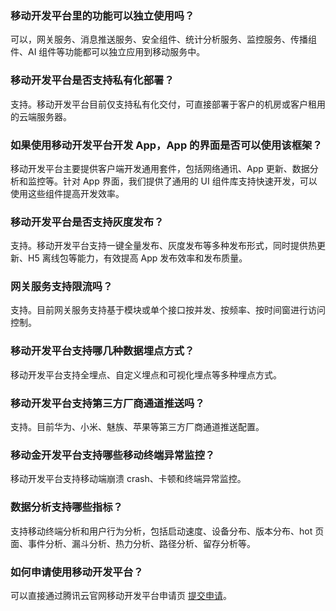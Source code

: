 ### 移动开发平台里的功能可以独立使用吗？
可以，网关服务、消息推送服务、安全组件、统计分析服务、监控服务、传播组件、AI 组件等功能都可以独立应用到移动服务中。

### 移动开发平台是否支持私有化部署？
支持。移动开发平台目前仅支持私有化交付，可直接部署于客户的机房或客户租用的云端服务器。

### 如果使用移动开发平台开发 App，App 的界面是否可以使用该框架？
移动开发平台主要提供客户端开发通用套件，包括网络通讯、App 更新、数据分析和监控等。针对 App 界面，我们提供了通用的 UI 组件库支持快速开发，可以使用这些组件提高开发效率。

### 移动开发平台是否支持灰度发布？
支持。移动开发平台支持一键全量发布、灰度发布等多种发布形式，同时提供热更新、H5 离线包等能力，有效提高 App 发布效率和发布质量。

### 网关服务支持限流吗？
支持。目前网关服务支持基于模块或单个接口按并发、按频率、按时间窗进行访问控制。

### 移动开发平台支持哪几种数据埋点方式？
移动开发平台支持全埋点、自定义埋点和可视化埋点等多种埋点方式。

### 移动开发平台支持第三方厂商通道推送吗？
支持。目前华为、小米、魅族、苹果等第三方厂商通道推送配置。

### 移动金开发平台支持哪些移动终端异常监控？
移动开发平台支持移动端崩溃 crash、卡顿和终端异常监控。

### 数据分析支持哪些指标？
支持移动终端分析和用户行为分析，包括启动速度、设备分布、版本分布、hot 页面、事件分析、漏斗分析、热力分析、路径分析、留存分析等。

### 如何申请使用移动开发平台？
可以直接通过腾讯云官网移动开发平台申请页 [提交申请](https://cloud.tencent.com/apply/p/d05bfm5hjoc)。
